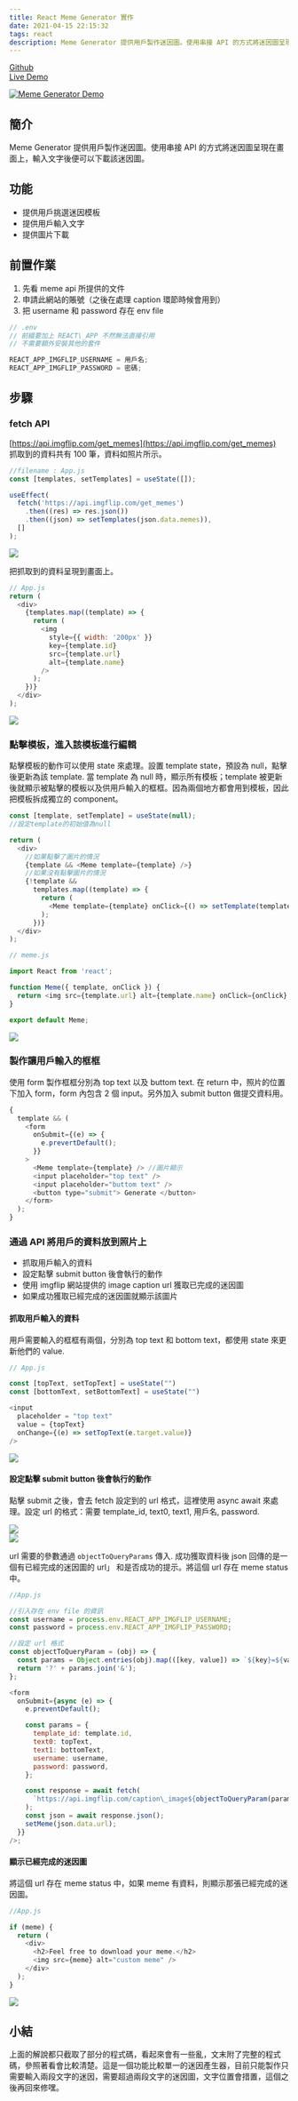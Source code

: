 ```yaml
---
title: React Meme Generator 實作
date: 2021-04-15 22:15:32
tags: react
description: Meme Generator 提供用戶製作迷因圖。使用串接 API 的方式將迷因圖呈現在畫面上，輸入文字後便可以下載該迷因圖。
---
```


[Github](https://github.com/Winnie0609/meme-generator)  
[Live Demo](https://winnie0609.github.io/meme-generator/)

[![Meme Generator Demo](https://i.imgur.com/OixZDnw.gif)](https://i.imgur.com/OixZDnw.gif)

## 簡介

Meme Generator 提供用戶製作迷因圖。使用串接 API 的方式將迷因圖呈現在畫面上，輸入文字後便可以下載該迷因圖。

## 功能

- 提供用戶挑選迷因模板
- 提供用戶輸入文字
- 提供圖片下載

## 前置作業

1.  先看 meme api 所提供的文件
2.  申請此網站的賬號（之後在處理 caption 環節時候會用到）
3.  把 username 和 password 存在 env file

```js
// .env
// 前綴要加上 REACT\_APP 不然無法直接引用
// 不需要額外安裝其他的套件

REACT_APP_IMGFLIP_USERNAME = 用戶名;
REACT_APP_IMGFLIP_PASSWORD = 密碼;
```

## 步驟

### fetch API

[https://api.imgflip.com/get_memes](https://api.imgflip.com/get_memes)  
抓取到的資料共有 100 筆，資料如照片所示。

```js
//filename : App.js
const [templates, setTemplates] = useState([]);

useEffect(
  fetch('https://api.imgflip.com/get_memes')
    .then((res) => res.json())
    .then((json) => setTemplates(json.data.memes)),
  []
);
```

[![](https://i.imgur.com/xa7u0Xa.png)](https://i.imgur.com/xa7u0Xa.png)

把抓取到的資料呈現到畫面上。

```js
// App.js
return (
  <div>
    {templates.map((template) => {
      return (
        <img
          style={{ width: '200px' }}
          key={template.id}
          src={template.url}
          alt={template.name}
        />
      );
    })}
  </div>
);
```

[![](https://i.imgur.com/aRyql7i.jpg)](https://i.imgur.com/aRyql7i.jpg)

### 點擊模板，進入該模板進行編輯

點擊模板的動作可以使用 state 來處理。設置 template state，預設為 null，點擊後更新為該 template. 當 template 為 null 時，顯示所有模板；template 被更新後就顯示被點擊的模板以及供用戶輸入的框框。因為兩個地方都會用到模板，因此把模板拆成獨立的 component。

```js
const [template, setTemplate] = useState(null);
//設定template的初始值為null

return (
  <div>
    //如果點擊了圖片的情況
    {template && <Meme template={template} />}
    //如果沒有點擊圖片的情況
    {!template &&
      templates.map((template) => {
        return (
          <Meme template={template} onClick={() => setTemplate(template)} />
        );
      })}
  </div>
);
```

```js
// meme.js

import React from 'react';

function Meme({ template, onClick }) {
  return <img src={template.url} alt={template.name} onClick={onClick} />;
}

export default Meme;
```

[![](https://i.imgur.com/nOkeqfK.gif)](https://i.imgur.com/nOkeqfK.gif)

### 製作讓用戶輸入的框框

使用 form 製作框框分別為 top text 以及 buttom text. 在 return 中，照片的位置下加入 form，form 內包含 2 個 input。另外加入 submit button 做提交資料用。

```js
{
  template && (
    <form
      onSubmit={(e) => {
        e.prevertDefault();
      }}
    >
      <Meme template={template} /> //圖片顯示
      <input placeholder="top text" />
      <input placeholder="buttom text" />
      <button type="submit"> Generate </button>
    </form>
  );
}
```

### 通過 API 將用戶的資料放到照片上

- 抓取用戶輸入的資料
- 設定點擊 submit button 後會執行的動作
- 使用 imgflip 網站提供的 image caption url 獲取已完成的迷因圖
- 如果成功獲取已經完成的迷因圖就顯示該圖片

#### 抓取用戶輸入的資料

用戶需要輸入的框框有兩個，分別為 top text 和 bottom text，都使用 state 來更新他們的 value.

```js
// App.js

const [topText, setTopText] = useState("")
const [bottomText, setBottomText] = useState("")

<input
  placeholder = "top text"
  value = {topText}
  onChange={(e) => setTopText(e.target.value)}
/>
```

[![](https://i.imgur.com/gKqMmkh.png)](https://i.imgur.com/gKqMmkh.png)

#### 設定點擊 submit button 後會執行的動作

點擊 submit 之後，會去 fetch 設定到的 url 格式，這裡使用 async await 來處理。設定 url 的格式：需要 template_id, text0, text1, 用戶名, password.

[![](https://i.imgur.com/mWGDJl0.png)](https://i.imgur.com/mWGDJl0.png)  
[![](https://i.imgur.com/RcQb6Un.png)](https://i.imgur.com/RcQb6Un.png)

url 需要的參數通過 `objectToQueryParams` 傳入. 成功獲取資料後 json 回傳的是一個有已經完成的迷因圖的 url」 和是否成功的提示。將這個 url 存在 meme status 中。

```js
//App.js

//引入存在 env file 的資訊
const username = process.env.REACT_APP_IMGFLIP_USERNAME;
const password = process.env.REACT_APP_IMGFLIP_PASSWORD;

//設定 url 格式
const objectToQueryParam = (obj) => {
  const params = Object.entries(obj).map(([key, value]) => `${key}=${value}`);
  return '?' + params.join('&');
};

<form
  onSubmit={async (e) => {
    e.preventDefault();

    const params = {
      template_id: template.id,
      text0: topText,
      text1: bottomText,
      username: username,
      password: password,
    };

    const response = await fetch(
      `https://api.imgflip.com/caption\_image${objectToQueryParam(params)}`
    );
    const json = await response.json();
    setMeme(json.data.url);
  }}
/>;
```

#### 顯示已經完成的迷因圖

將這個 url 存在 meme status 中，如果 meme 有資料，則顯示那張已經完成的迷因圖。

```js
//App.js

if (meme) {
  return (
    <div>
      <h2>Feel free to download your meme.</h2>
      <img src={meme} alt="custom meme" />
    </div>
  );
}
```

[![](https://i.imgur.com/r2J4zae.png)](https://i.imgur.com/r2J4zae.png)

## 小結

上面的解說都只截取了部分的程式碼，看起來會有一些亂，文末附了完整的程式碼，參照著看會比較清楚。這是一個功能比較單一的迷因產生器，目前只能製作只需要輸入兩段文字的迷因，需要超過兩段文字的迷因圖，文字位置會措置，這個之後再回來修嘿。
